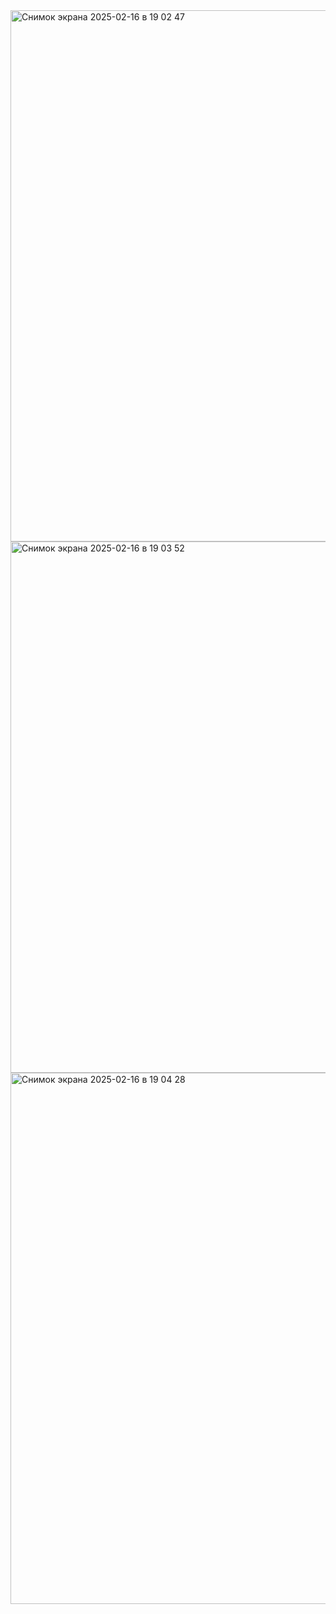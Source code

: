   <img width="850" alt="Снимок экрана 2025-02-16 в 19 02 47" src="https://github.com/user-attachments/assets/96bf14ed-a7da-43ef-91de-b4fb08cb6a23" />
<img width="850" alt="Снимок экрана 2025-02-16 в 19 03 52" src="https://github.com/user-attachments/assets/72f03215-86ec-4883-9da5-d401c6e7b563" />
<img width="850" alt="Снимок экрана 2025-02-16 в 19 04 28" src="https://github.com/user-attachments/assets/2b70b0ee-f3ab-4819-b801-82d9c1103153" />
